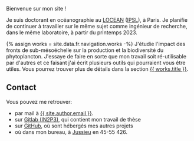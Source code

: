 
Bienvenue sur mon site !

Je suis doctorant en océanographie au <a href="https://www.locean.ipsl.fr" title="Laboratoire d'Océanographie et du Climat: Expérimentations et Approches Numériques">LOCEAN</a> (<a href="https://www.ipsl.fr" title="Institut Pierre-Simon Laplace">IPSL</a>), à Paris.
Je planifie de continuer à travailler sur le même sujet comme ingénieur de recherche, dans le même laboratoire, à partir du printemps 2023.

{% assign works = site.data.fr.navigation.works -%}
J'étudie l'impact des fronts de sub-mésoéchelle sur la production et la biodiversité du phytoplancton.
J'essaye de faire en sorte que mon travail soit ré-utilisable par d'autres et ce faisant j'ai écrit plusieurs outils qui pourraient vous être utiles.
Vous pourrez trouver plus de détails dans la section <a href="{{ works.url }}" title="{{ works.title }}">{{ works.title }}</a>. 

## Contact

Vous pouvez me retrouver:
 - par mail à <a href="mailto://{{ site.author.email }}" title="mail">{{ site.author.email }}</a>.
 - sur <a href="{{ site.data.social.gitlab.url }}" title="gitlab">Gitlab (IN2P3)</a>, qui contient mon travail de thèse
 - sur <a href="{{ site.data.social.github.url }}" title="github">GitHub</a>, où sont hébergés mes autres projets
 - où dans mon bureau, à <a href="https://www.sorbonne-universite.fr/campus-et-sites#CampusPierreetMarieCurie" title="emplacement campus">Jussieu</a> en 45-55 426.
